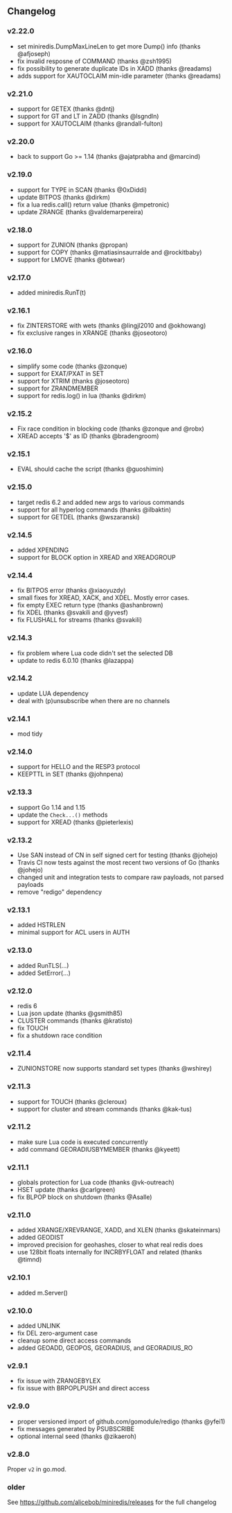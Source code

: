 ## Changelog


### v2.22.0

- set miniredis.DumpMaxLineLen to get more Dump() info (thanks @afjoseph)
- fix invalid resposne of COMMAND (thanks @zsh1995)
- fix possibility to generate duplicate IDs in XADD (thanks @readams)
- adds support for XAUTOCLAIM min-idle parameter (thanks @readams)


### v2.21.0

- support for GETEX (thanks @dntj)
- support for GT and LT in ZADD (thanks @lsgndln)
- support for XAUTOCLAIM (thanks @randall-fulton)


### v2.20.0

- back to support Go >= 1.14 (thanks @ajatprabha and @marcind)


### v2.19.0

- support for TYPE in SCAN (thanks @0xDiddi)
- update BITPOS (thanks @dirkm)
- fix a lua redis.call() return value (thanks @mpetronic)
- update ZRANGE (thanks @valdemarpereira)


### v2.18.0

- support for ZUNION (thanks @propan)
- support for COPY (thanks @matiasinsaurralde and @rockitbaby)
- support for LMOVE (thanks @btwear)


### v2.17.0

- added miniredis.RunT(t)


### v2.16.1

- fix ZINTERSTORE with wets (thanks @lingjl2010 and @okhowang)
- fix exclusive ranges in XRANGE (thanks @joseotoro)


### v2.16.0

- simplify some code (thanks @zonque)
- support for EXAT/PXAT in SET
- support for XTRIM (thanks @joseotoro)
- support for ZRANDMEMBER
- support for redis.log() in lua (thanks @dirkm)


### v2.15.2

- Fix race condition in blocking code (thanks @zonque and @robx)
- XREAD accepts '$' as ID (thanks @bradengroom)


### v2.15.1

- EVAL should cache the script (thanks @guoshimin)


### v2.15.0

- target redis 6.2 and added new args to various commands
- support for all hyperlog commands (thanks @ilbaktin)
- support for GETDEL (thanks @wszaranski)


### v2.14.5

- added XPENDING
- support for BLOCK option in XREAD and XREADGROUP


### v2.14.4

- fix BITPOS error (thanks @xiaoyuzdy)
- small fixes for XREAD, XACK, and XDEL. Mostly error cases.
- fix empty EXEC return type (thanks @ashanbrown)
- fix XDEL (thanks @svakili and @yvesf)
- fix FLUSHALL for streams (thanks @svakili)


### v2.14.3

- fix problem where Lua code didn't set the selected DB
- update to redis 6.0.10 (thanks @lazappa)


### v2.14.2

- update LUA dependency
- deal with (p)unsubscribe when there are no channels


### v2.14.1

- mod tidy


### v2.14.0

- support for HELLO and the RESP3 protocol
- KEEPTTL in SET (thanks @johnpena)


### v2.13.3

- support Go 1.14 and 1.15
- update the `Check...()` methods
- support for XREAD (thanks @pieterlexis)


### v2.13.2

- Use SAN instead of CN in self signed cert for testing (thanks @johejo)
- Travis CI now tests against the most recent two versions of Go (thanks @johejo)
- changed unit and integration tests to compare raw payloads, not parsed payloads
- remove "redigo" dependency


### v2.13.1

- added HSTRLEN
- minimal support for ACL users in AUTH


### v2.13.0

- added RunTLS(...)
- added SetError(...)


### v2.12.0

- redis 6
- Lua json update (thanks @gsmith85)
- CLUSTER commands (thanks @kratisto)
- fix TOUCH
- fix a shutdown race condition


### v2.11.4

- ZUNIONSTORE now supports standard set types (thanks @wshirey)


### v2.11.3

- support for TOUCH (thanks @cleroux)
- support for cluster and stream commands (thanks @kak-tus)


### v2.11.2

- make sure Lua code is executed concurrently
- add command GEORADIUSBYMEMBER (thanks @kyeett)


### v2.11.1

- globals protection for Lua code (thanks @vk-outreach)
- HSET update (thanks @carlgreen)
- fix BLPOP block on shutdown (thanks @Asalle)


### v2.11.0

- added XRANGE/XREVRANGE, XADD, and XLEN (thanks @skateinmars)
- added GEODIST
- improved precision for geohashes, closer to what real redis does
- use 128bit floats internally for INCRBYFLOAT and related (thanks @timnd)


### v2.10.1

- added m.Server()


### v2.10.0

- added UNLINK
- fix DEL zero-argument case
- cleanup some direct access commands
- added GEOADD, GEOPOS, GEORADIUS, and GEORADIUS_RO


### v2.9.1

- fix issue with ZRANGEBYLEX
- fix issue with BRPOPLPUSH and direct access


### v2.9.0

- proper versioned import of github.com/gomodule/redigo (thanks @yfei1)
- fix messages generated by PSUBSCRIBE
- optional internal seed (thanks @zikaeroh)


### v2.8.0

Proper `v2` in go.mod.


### older

See https://github.com/alicebob/miniredis/releases for the full changelog
